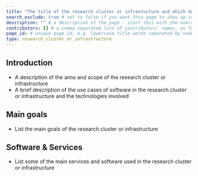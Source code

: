 ```yaml
---
title: "The title of the research cluster or infrastucture and which domain(s) it covers" # short title
search_exclude: true # set to false if you want this page to show up in search results (it's set to true for TEMPLATE as we don't want that in search results)
description: "" # a description of the page - start this with the overall area under which the community sits e.g. 'Physics & astronomy -', 'Biomedical sciences -', 'Social sciences & humanities -', 'Life sciences -', 'Environmental sciences -' or other if those do not encompass the more specific community you are addressing
contributors: [] # a comma separated list of contributors' names, as found in _data/CONTRIBUTORS.yml
page_id: # unique page id, e.g. lowercase title words separated by underscore(s) - for example page_id of 'ELIXIR' page could be elixir
type: research_cluster_or_infrastructure
---
```


<!-- Please keep all sections and fill them in. If this is not possible for any reason - you may remove them (you might need to explain to the Editorial Board in your pull request why certain sections are not present). The text describing what is needed in the sections can be removed. This comment can be deleted in your final page. -->

<!-- Once you have completed your research cluster or infrastructure entry - please add it to _data/sidebars/main.yml under the Reseach Clusters & Infrastructures entry in alphabetical order. -->

<!-- All comment sections like this one can be deleted in your final page. -->

<!-- Please provide links to allow further discovery -->


## Introduction <!-- do not delete this heading and write your text below it -->

- A description of the aims and scope of the research cluster or infrastructure
- A brief description of the use cases of software in the research cluster or infrastructure and the technologies involved

## Main goals <!-- do not delete this heading and write your text below it -->

- List the main goals of the research cluster or infrastructure

## Software & Services

- List some of the main services and software used in the research cluster or infrastructure



